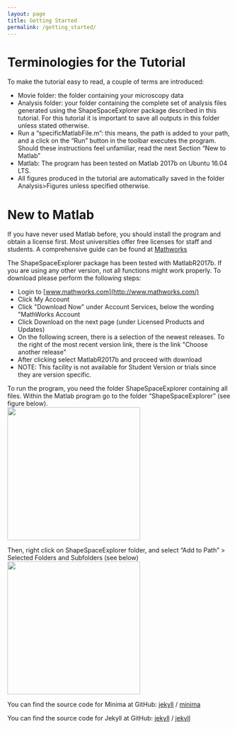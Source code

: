 ```yaml
---
layout: page
title: Getting Started
permalink: /getting_started/
---
```


# Terminologies for the Tutorial

To make the tutorial easy to read, a couple of terms are introduced:
- Movie folder: the folder containing your microscopy data
- Analysis folder: your folder containing the complete set of analysis files generated using the ShapeSpaceExplorer package described in this tutorial. For this tutorial it is important to save all outputs in this folder unless stated otherwise.
- Run a “specificMatlabFile.m”: this means, the path is added to your path, and a click on the “Run” button in the toolbar executes the program.  Should these instructions feel unfamiliar, read the next Section “New to Matlab” 
- Matlab: The program has been tested on Matlab 2017b on Ubuntu 16.04 LTS.
- All figures produced in the tutorial are automatically saved in the folder Analysis>Figures unless specified otherwise.

# New to Matlab

If you have never used Matlab before, you should install the program and obtain a license first. Most universities offer free licenses for staff and students. 
A comprehensive guide can be found at [Mathworks](http://uk.mathworks.com/help/install/installation-and-licensing-fundamentals.html)

The ShapeSpaceExplorer package has been tested with MatlabR2017b. If you are using any other version, not all functions might work properly. To download please perform the following steps:
- Login to [www.mathworks.com](http://www.mathworks.com/)
- Click My Account
- Click "Download Now" under Account Services, below the wording "MathWorks Account 
- Click Download on the next page (under Licensed Products and Updates)
- On the following screen, there is a selection of the newest releases. To the right of the most recent version link, there is the link "Choose another release"
- After clicking select MatlabR2017b and proceed with download 
- NOTE: This facility is not available for Student Version or trials since they are version specific. 

To run the program, you need the folder ShapeSpaceExplorer containing all files. Within the Matlab program go to the folder “ShapeSpaceExplorer” (see figure below).\
<img align="center" width=300px src="./img/add_folder_to_path1.png">

Then, right click on ShapeSpaceExplorer folder, and select “Add to Path” > Selected Folders and Subfolders (see below) \
<img align="center" width=300px src="./img/add_folder_to_path2.png">

You can find the source code for Minima at GitHub:
[jekyll][jekyll-organization] /
[minima](https://github.com/jekyll/minima)

You can find the source code for Jekyll at GitHub:
[jekyll][jekyll-organization] /
[jekyll](https://github.com/jekyll/jekyll)


[jekyll-organization]: https://github.com/jekyll
